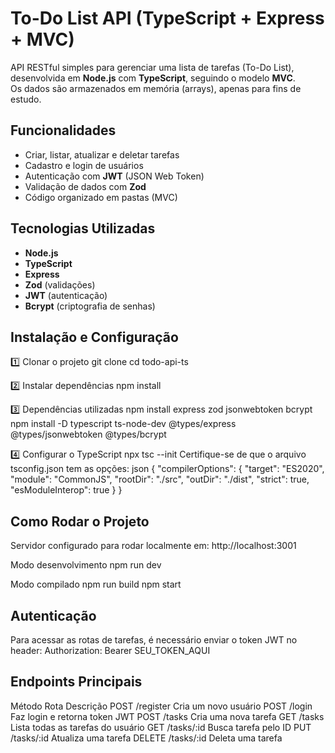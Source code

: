 # To-Do List API (TypeScript + Express + MVC)

API RESTful simples para gerenciar uma lista de tarefas (To-Do List), desenvolvida em **Node.js** com **TypeScript**, seguindo o modelo **MVC**.  
Os dados são armazenados em memória (arrays), apenas para fins de estudo.

## Funcionalidades

- Criar, listar, atualizar e deletar tarefas
- Cadastro e login de usuários
- Autenticação com **JWT** (JSON Web Token)
- Validação de dados com **Zod**
- Código organizado em pastas (MVC)

## Tecnologias Utilizadas

- **Node.js**
- **TypeScript**
- **Express**
- **Zod** (validações)
- **JWT** (autenticação)
- **Bcrypt** (criptografia de senhas)

## Instalação e Configuração

1️⃣ Clonar o projeto
git clone <url-do-repo>
cd todo-api-ts

2️⃣ Instalar dependências
npm install

3️⃣ Dependências utilizadas
npm install express zod jsonwebtoken bcrypt
npm install -D typescript ts-node-dev @types/express @types/jsonwebtoken @types/bcrypt

4️⃣ Configurar o TypeScript
npx tsc --init
Certifique-se de que o arquivo tsconfig.json tem as opções:
json
{
  "compilerOptions": {
    "target": "ES2020",
    "module": "CommonJS",
    "rootDir": "./src",
    "outDir": "./dist",
    "strict": true,
    "esModuleInterop": true
  }
}

## Como Rodar o Projeto
Servidor configurado para rodar localmente em:
http://localhost:3001

Modo desenvolvimento
npm run dev

Modo compilado
npm run build
npm start

## Autenticação
Para acessar as rotas de tarefas, é necessário enviar o token JWT no header:
Authorization: Bearer SEU_TOKEN_AQUI

## Endpoints Principais
Método	Rota	Descrição
POST	/register	Cria um novo usuário
POST	/login	Faz login e retorna token JWT
POST	/tasks	Cria uma nova tarefa
GET	/tasks	Lista todas as tarefas do usuário
GET	/tasks/:id	Busca tarefa pelo ID
PUT	/tasks/:id	Atualiza uma tarefa
DELETE	/tasks/:id	Deleta uma tarefa

